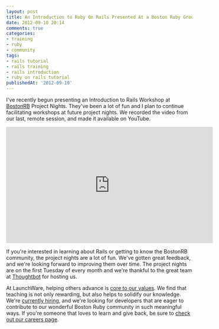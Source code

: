 ```yaml
---
layout: post
title: An Introduction to Ruby On Rails Presented At a Boston Ruby Group Project Night
date: 2012-09-10 20:14
comments: true
categories:
- training
- ruby
- community
tags:
- rails tutorial
- rails training
- rails introduction
- ruby on rails tutorial
publishedAt: '2012-09-10'
---
```


I've recently begun presenting an Introduction to Rails Workshop at [BostonRB](http://bostonrb.org) Project Nights. They've been a lot of fun and I plan to continue facilitating workshops at future project nights. We recorded the video from our last, remote session, and made it available on YouTube.

<!-- more -->

<iframe width="560" height="315" src="http://www.youtube.com/embed/RSQzO14G6U4" frameborder="0" allowfullscreen></iframe>

If you're interested in learning about Rails or getting to know the BostonRB community, the project nights are a lot of fun. We've gotten great feedback, and we're looking forward to improving them over time. The project nights are on the first Tuesday of every month and we're thankful to the great team at [Thoughtbot](http://thoughtbot.com) for hosting us.

At LaunchWare, helping others advance is [core to our values](/about). We find that teaching is not only rewarding, but also helps to solidify our knowledge. We're [currently hiring](/careers), and we're looking for developers that are eager to contribute to our wonderful Boston Ruby community in such meaningful ways. If you're someone that loves to learn and give back, be sure to [check out our careers page](/careers).
